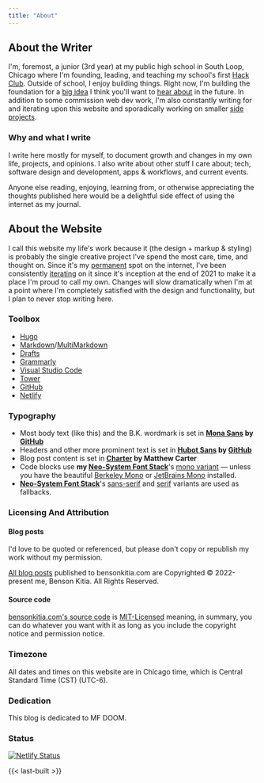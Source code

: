 ```yaml
---
title: "About"
---
```


## About the Writer

I'm, foremost, a junior (3rd year) at my public high school in South Loop, Chicago where I'm founding, leading, and teaching my school's first [Hack Club](https://hackclub.com). Outside of school, I enjoy building things. Right now, I'm building the foundation for a [big idea](https://realize.lol) I think you'll want to [hear about](/subscribe/#project-updates) in the future. In addition to some commission web dev work, I'm also constantly writing for and iterating upon this website and sporadically working on smaller [side projects](/projects).

### Why and what I write

I write here mostly for myself, to document growth and changes in my own life, projects, and opinions. I also write about other stuff I care about; tech, software design and development, apps & workflows, and current events.

Anyone else reading, enjoying, learning from, or otherwise appreciating the thoughts published here would be a delightful side effect of using the internet as my journal.

## About the Website

I call this website my life's work because it (the design + markup & styling) is probably the single creative project I've spend the most care, time, and thought on. Since it's my [permanent](/tags/content-permanence/) spot on the internet, I've been consistently [iterating](https://github.com/bensonkitia/bensonkitia.com/commits/main) on it since it's inception at the end of 2021 to make it a place I'm proud to call my own. Changes will slow dramatically when I'm at a point where I'm completely satisfied with the design and functionality, but I plan to never stop writing here.

### Toolbox

- [Hugo](https://gohugo.io/)
- [Markdown](https://daringfireball.net/projects/markdown/)/[MultiMarkdown](https://fletcherpenney.net/multimarkdown/)
- [Drafts](https://getdrafts.com)
- [Grammarly](https://grammarly.com/)
- [Visual Studio Code](https://code.visualstudio.com/)
- [Tower](https://www.git-tower.com/mac)
- [GitHub](https://github.com/)
- [Netlify](https://netlify.com/)

### Typography

- Most body text (like this) and the B.K. wordmark is set in **[Mona Sans](https://github.com/github/mona-sans) by [GitHub](https://github.com/mona-sans)**
- Headers and other more prominent text is set in **[Hubot Sans](https://github.com/github/hubot-sans) by [GitHub](https://github.com/mona-sans)**
- Blog post content is set in **[Charter](https://practicaltypography.com/charter.html) by Matthew Carter**
- Code blocks use **my [Neo-System Font Stack](https://opensource.bensonkitia.com/neo-system-font-stack/)**'s [mono variant](https://opensource.bensonkitia.com/neo-system-font-stack/#mono) — unless you have the beautiful [Berkeley Mono](https://berkeleygraphics.com/typefaces/berkeley-mono/) or [JetBrains Mono](https://www.jetbrains.com/lp/mono/) installed.
- **[Neo-System Font Stack](https://opensource.bensonkitia.com/neo-system-font-stack/)**'s [sans-serif](https://opensource.bensonkitia.com/neo-system-font-stack/#sans-serif) and [serif](https://opensource.bensonkitia.com/neo-system-font-stack/#serif) variants are used as fallbacks.

### Licensing And Attribution

#### Blog posts

I'd love to be quoted or referenced, but please don't copy or republish my work without my permission.

[All blog posts](https://bensonkitia.com/blog) published to bensonkitia.com are Copyrighted © 2022-present me, Benson Kitia. All Rights Reserved.

#### Source code

[bensonkitia.com's source code](https://github.com/bensonkitia/bensonkitia.com) is [MIT-Licensed](https://github.com/bensonkitia/bensonkitia.com/blob/main/LICENSE) meaning, in summary, you can do whatever you want with it as long as you include the copyright notice and permission notice.

### Timezone

All dates and times on this website are in Chicago time, which is Central Standard Time (CST) (UTC-6).

### Dedication

This blog is dedicated to MF DOOM.

### Status

[![Netlify Status](https://api.netlify.com/api/v1/badges/0a5f99c5-bb7a-4f3c-a321-de1bf2ea87b2/deploy-status)](https://app.netlify.com/sites/bensonkitiacom/deploys)

{{< last-built >}}
